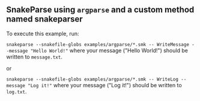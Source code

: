 ## SnakeParse using `argparse` and a custom method named snakeparser 

To execute this example, run:

```snakeparse --snakefile-globs examples/argparse/*.smk -- WriteMessage --message "Hello World!"```
where your message ("Hello World!") should be written to `message.txt`.

or

```snakeparse --snakefile-globs examples/argparse/*.smk -- WriteLog --message "Log it!"```
where your message ("Log it!") should be written to `log.txt`.

